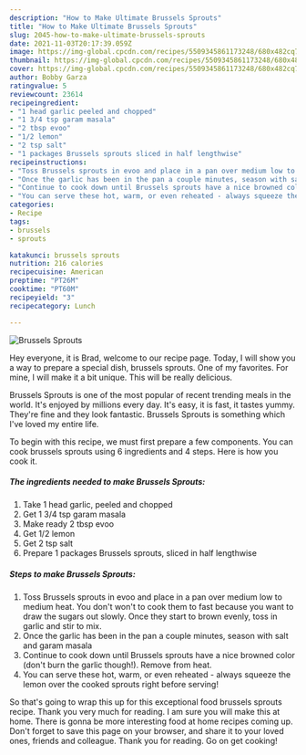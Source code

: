 ```yaml
---
description: "How to Make Ultimate Brussels Sprouts"
title: "How to Make Ultimate Brussels Sprouts"
slug: 2045-how-to-make-ultimate-brussels-sprouts
date: 2021-11-03T20:17:39.059Z
image: https://img-global.cpcdn.com/recipes/5509345861173248/680x482cq70/brussels-sprouts-recipe-main-photo.jpg
thumbnail: https://img-global.cpcdn.com/recipes/5509345861173248/680x482cq70/brussels-sprouts-recipe-main-photo.jpg
cover: https://img-global.cpcdn.com/recipes/5509345861173248/680x482cq70/brussels-sprouts-recipe-main-photo.jpg
author: Bobby Garza
ratingvalue: 5
reviewcount: 23614
recipeingredient:
- "1 head garlic peeled and chopped"
- "1 3/4 tsp garam masala"
- "2 tbsp evoo"
- "1/2 lemon"
- "2 tsp salt"
- "1 packages Brussels sprouts sliced in half lengthwise"
recipeinstructions:
- "Toss Brussels sprouts in evoo and place in a pan over medium low to medium heat.  You don't won't to cook them to fast because you want to draw the sugars out slowly.  Once they start to brown evenly, toss in garlic and stir to mix."
- "Once the garlic has been in the pan a couple minutes, season with salt and garam masala"
- "Continue to cook down until Brussels sprouts have a nice browned color (don't burn the garlic though!). Remove from heat."
- "You can serve these hot, warm, or even reheated - always squeeze the lemon over the cooked sprouts right before serving!"
categories:
- Recipe
tags:
- brussels
- sprouts

katakunci: brussels sprouts 
nutrition: 216 calories
recipecuisine: American
preptime: "PT26M"
cooktime: "PT60M"
recipeyield: "3"
recipecategory: Lunch

---
```



![Brussels Sprouts](https://img-global.cpcdn.com/recipes/5509345861173248/680x482cq70/brussels-sprouts-recipe-main-photo.jpg)

Hey everyone, it is Brad, welcome to our recipe page. Today, I will show you a way to prepare a special dish, brussels sprouts. One of my favorites. For mine, I will make it a bit unique. This will be really delicious.



Brussels Sprouts is one of the most popular of recent trending meals in the world. It's enjoyed by millions every day. It's easy, it is fast, it tastes yummy. They're fine and they look fantastic. Brussels Sprouts is something which I've loved my entire life.


To begin with this recipe, we must first prepare a few components. You can cook brussels sprouts using 6 ingredients and 4 steps. Here is how you cook it.

<!--inarticleads1-->

##### The ingredients needed to make Brussels Sprouts:

1. Take 1 head garlic, peeled and chopped
1. Get 1 3/4 tsp garam masala
1. Make ready 2 tbsp evoo
1. Get 1/2 lemon
1. Get 2 tsp salt
1. Prepare 1 packages Brussels sprouts, sliced in half lengthwise




<!--inarticleads2-->

##### Steps to make Brussels Sprouts:

1. Toss Brussels sprouts in evoo and place in a pan over medium low to medium heat.  You don't won't to cook them to fast because you want to draw the sugars out slowly.  Once they start to brown evenly, toss in garlic and stir to mix.
1. Once the garlic has been in the pan a couple minutes, season with salt and garam masala
1. Continue to cook down until Brussels sprouts have a nice browned color (don't burn the garlic though!). Remove from heat.
1. You can serve these hot, warm, or even reheated - always squeeze the lemon over the cooked sprouts right before serving!




So that's going to wrap this up for this exceptional food brussels sprouts recipe. Thank you very much for reading. I am sure you will make this at home. There is gonna be more interesting food at home recipes coming up. Don't forget to save this page on your browser, and share it to your loved ones, friends and colleague. Thank you for reading. Go on get cooking!
